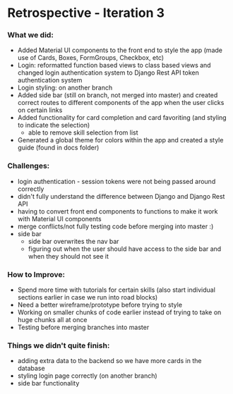 # Retrospective - Iteration 3 

### What we did:
 - Added Material UI components to the front end to style the app (made use of Cards, Boxes, FormGroups, Checkbox, etc)
 - Login: reformatted function based views to class based views and changed login authentication system to Django Rest API token authentication system
 - Login styling: on another branch
 - Added side bar (still on branch, not merged into master) and created correct routes to different components of the app when the user clicks on certain links
 - Added functionality for card completion and card favoriting (and styling to indicate the selection)
      -  able to remove skill selection from list
 - Generated a global theme for colors within the app and created a style guide (found in docs folder)
 
### Challenges:
 - login authentication - session tokens were not being passed around correctly
 - didn't fully understand the difference between Django and Django Rest API
 - having to convert front end components to functions to make it work with Material UI components
 - merge conflicts/not fully testing code before merging into master :)
 - side bar
      - side bar overwrites the nav bar
      - figuring out when the user should have access to the side bar and when they should not see it

### How to Improve:
 - Spend more time with tutorials for certain skills (also start individual sections earlier in case we run into road blocks)
 - Need a better wireframe/prototype before trying to style
 - Working on smaller chunks of code earlier instead of trying to take on huge chunks all at once
 - Testing before merging branches into master

### Things we didn't quite finish:
 - adding extra data to the backend so we have more cards in the database
 - styling login page correctly (on another branch)
 - side bar functionality
